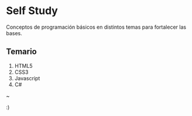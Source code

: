 # Self Study

Conceptos de programación básicos en distintos temas para fortalecer las bases.

## Temario
1. HTML5
1. CSS3
1. Javascript
1. C#

~

:)

